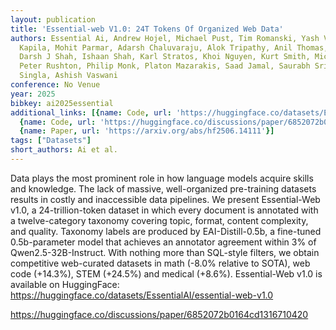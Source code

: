 ```yaml
---
layout: publication
title: 'Essential-web V1.0: 24T Tokens Of Organized Web Data'
authors: Essential Ai, Andrew Hojel, Michael Pust, Tim Romanski, Yash Vanjani, Ritvik
  Kapila, Mohit Parmar, Adarsh Chaluvaraju, Alok Tripathy, Anil Thomas, Ashish Tanwer,
  Darsh J Shah, Ishaan Shah, Karl Stratos, Khoi Nguyen, Kurt Smith, Michael Callahan,
  Peter Rushton, Philip Monk, Platon Mazarakis, Saad Jamal, Saurabh Srivastava, Somanshu
  Singla, Ashish Vaswani
conference: No Venue
year: 2025
bibkey: ai2025essential
additional_links: [{name: Code, url: 'https://huggingface.co/datasets/EssentialAI/essential-web-v1.0'},
  {name: Code, url: 'https://huggingface.co/discussions/paper/6852072b0164cd1316710420'},
  {name: Paper, url: 'https://arxiv.org/abs/hf2506.14111'}]
tags: ["Datasets"]
short_authors: Ai et al.
---
```

Data plays the most prominent role in how language models acquire skills and knowledge. The lack of massive, well-organized pre-training datasets results in costly and inaccessible data pipelines. We present Essential-Web v1.0, a 24-trillion-token dataset in which every document is annotated with a twelve-category taxonomy covering topic, format, content complexity, and quality. Taxonomy labels are produced by EAI-Distill-0.5b, a fine-tuned 0.5b-parameter model that achieves an annotator agreement within 3% of Qwen2.5-32B-Instruct. With nothing more than SQL-style filters, we obtain competitive web-curated datasets in math (-8.0% relative to SOTA), web code (+14.3%), STEM (+24.5%) and medical (+8.6%). Essential-Web v1.0 is available on HuggingFace: https://huggingface.co/datasets/EssentialAI/essential-web-v1.0

https://huggingface.co/discussions/paper/6852072b0164cd1316710420